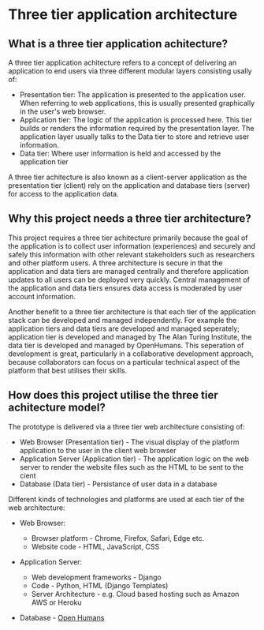 # Three tier application architecture

##  What is a three tier application achitecture?

A three tier application achitecture refers to a concept of delivering an application to end users via three different modular layers consisting usally of:

- Presentation tier: The application is presented to the application user. When referring to web applications, this is usually presented graphically in the user's web browser. 
- Application tier: The logic of the application is processed here. This tier builds or renders the information required by the presentation layer. The application layer usually talks to the Data tier to store and retrieve user information. 
- Data tier: Where user information is held and accessed by the application tier

A three tier achitecture is also known as a client-server application as the presentation tier (client) rely on the application and database tiers (server) for access to the application data.  



## Why this project needs a three tier architecture?

This project requires a three tier achitecture primarily because the goal of the application is to collect user information (experiences) and securely and safely this information with other relevant stakeholders such as researchers and other platform users. A three architecture is secure in that the application and data tiers are managed centrally and therefore application updates to all users can be deployed very quickly. Central management of the application and data tiers ensures data access is moderated by user account information.  


Another benefit to a three tier architecture is that each tier of the application stack can be developed and managed independently. For example the application tiers and data tiers are developed and managed seperately; application tier is developed and managed by The Alan Turing Institute, the data tier is developed and managed by OpenHumans. This seperation of development is great, particularly in a collaborative development approach, because collaborators can focus on a particular technical aspect of the platform that best utilises their skills.


## How does this project utilise the three tier achitecture model?

The prototype is delivered via a three tier web architecture consisting of:

- Web Browser (Presentation tier) - The visual display of the platform application to the user in the client web browser 
- Application Server (Application tier) - The application logic on the web server to render the website files such as the HTML to be sent to the cient
- Database (Data tier) - Persistance of user data in a database 

Different kinds of technologies and platforms are used at each tier of the web architecture:

- Web Browser:
    - Browser platform - Chrome, Firefox, Safari, Edge etc.
    - Website code - HTML, JavaScript, CSS

- Application Server:
    - Web development frameworks - Django
    - Code - Python, HTML (Django Templates)
    - Server Architecture - e.g. Cloud based hosting such as Amazon AWS or Heroku

- Database - [Open Humans](https://www.openhumans.org/)